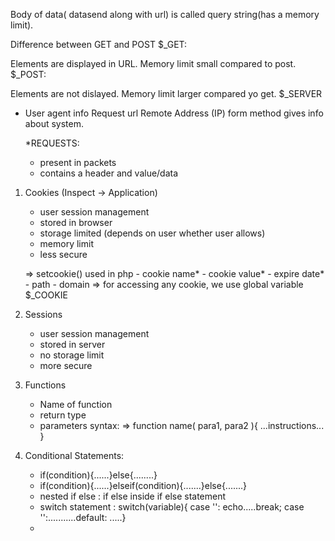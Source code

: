 Body of data( datasend along with url) is called query string(has a memory limit).

Difference between GET and POST $_GET:

Elements are displayed in URL.
Memory limit small compared to post.
$_POST:

Elements are not dislayed.
Memory limit larger compared yo get.
$_SERVER

- User agent info
    Request url
    Remote Address (IP)
    form method
    gives info about system.

    *REQUESTS:
    - present in packets
    - contains a header and value/data

1. Cookies (Inspect -> Application)
    - user session management
    - stored in browser
    - storage limited (depends on user whether user allows)
    - memory limit
    - less secure

    => setcookie() used in php
        - cookie name*
        - cookie value*
        - expire date*
        - path
        - domain
    => for accessing any cookie, we use global variable $_COOKIE
    
2. Sessions
    - user session management
    - stored in server
    - no storage limit
    - more secure

3. Functions
    - Name of function
    - return type
    - parameters
    syntax: =>  function name( para1, para2 ){ ...instructions... }

4. Conditional Statements:
    - if(condition){......}else{........}
    - if(condition){......}elseif(condition){.......}else{.......}
    - nested if else : if else inside if else statement
    - switch statement : switch(variable){ case '': echo.....break; case '':...........default: .....}
    -   